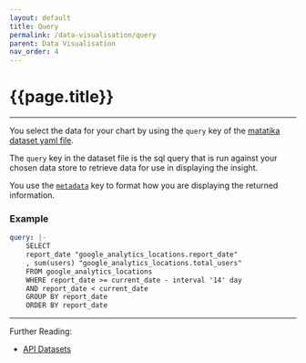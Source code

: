 ```yaml
---
layout: default
title: Query
permalink: /data-visualisation/query
parent: Data Visualisation
nav_order: 4
---
```


# {{page.title}}

---

You select the data for your chart by using the `query` key of the [matatika dataset yaml file](../cli/dataset-yaml).

The `query` key in the dataset file is the sql query that is run against your chosen data store to retrieve data for use in displaying the insight.

You use the [`metadata`](metadata) key to format how you are displaying the returned information.

### Example

```yaml
query: |-
    SELECT 
    report_date "google_analytics_locations.report_date"
    , sum(users) "google_analytics_locations.total_users"
    FROM google_analytics_locations
    WHERE report_date >= current_date - interval '14' day
    AND report_date < current_date
    GROUP BY report_date 
    ORDER BY report_date
```
---

Further Reading: 

- [API Datasets](../api/resources/datasets)